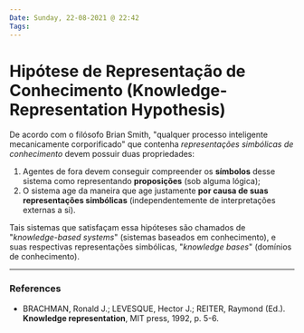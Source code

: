 ```yaml
---
Date: Sunday, 22-08-2021 @ 22:42
Tags:
---
```

# Hipótese de Representação de Conhecimento (Knowledge-Representation Hypothesis)
De acordo com o filósofo Brian Smith, "qualquer processo inteligente mecanicamente corporificado" que contenha *representações simbólicas de conhecimento* devem possuir duas propriedades:
1. Agentes de fora devem conseguir compreender os **símbolos** desse sistema como representando **proposições** (sob alguma lógica);
2. O sistema age da maneira que age justamente **por causa de suas representações simbólicas** (independentemente de interpretações externas a si). 

Tais sistemas que satisfaçam essa hipóteses são chamados de "*knowledge-based systems*" (sistemas baseados em conhecimento), e suas respectivas representações simbólicas, "*knowledge bases*" (domínios de conhecimento). 

---
### References
- BRACHMAN, Ronald J.; LEVESQUE, Hector J.; REITER, Raymond (Ed.). **Knowledge representation**, MIT press, 1992, p. 5-6. 